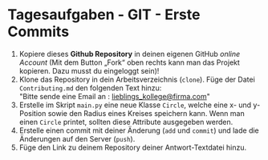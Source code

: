 # Tagesaufgaben - GIT - Erste Commits

1. Kopiere dieses **Github Repository** in deinen eigenen GitHub *online Account* (Mit dem Button „Fork“ oben rechts kann man das Projekt kopieren. Dazu musst du eingeloggt sein)!
2. Klone das Repository in dein Arbeitsverzeichnis (`clone`). Füge der Datei `Contributing.md` den folgenden Text hinzu: <br>"Bitte sende eine Email an : lieblings_kollege@firma.com"
3. Erstelle im Skript `main.py` eine neue Klasse `Circle`, welche eine x- und y-Position sowie den Radius eines Kreises speichern kann. Wenn man einen `Circle` printet, sollten diese Attribute ausgegeben werden.
4. Erstelle einen commit mit deiner Änderung (`add` und `commit`) und lade die Änderungen auf den Server (`push`).
5. Füge den Link zu deinem Repository deiner Antwort-Textdatei hinzu.
